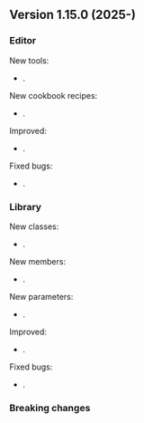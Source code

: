 ## Version 1.15.0 (2025-)

### Editor


New tools:
- .

New cookbook recipes:
- .

Improved:
- .

Fixed bugs:
- .

### Library
New classes:
- .

New members:
- .

New parameters:
- .

Improved:
- .

Fixed bugs:
- .

### Breaking changes
